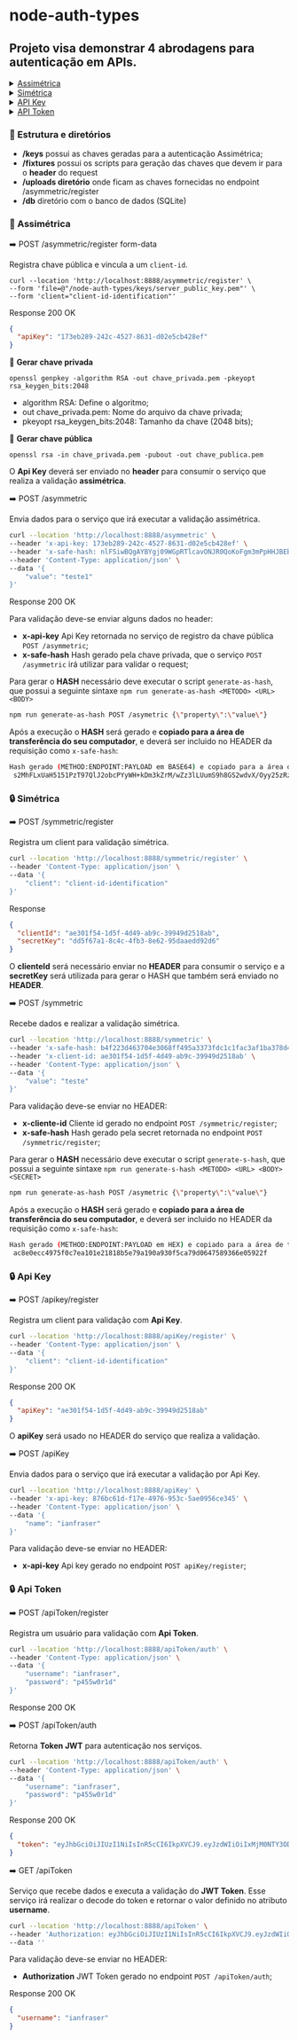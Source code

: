 # node-auth-types

## Projeto visa demonstrar 4 abrodagens para autenticação em APIs.

<details>
	<summary><a href="#asymmetric-details">Assimétrica</a></summary>
	A autenticação <b>assimétrica</b> em APIs utiliza criptografia de chave pública (também conhecida como criptografia assimétrica) para garantir a segurança das comunicações entre clientes e servidores. Nesse modelo, são usadas duas chaves distintas:

    - Chave privada: Mantida em segredo e usada para assinar dados.
    - Chave pública: Compartilhada publicamente e usada para verificar as assinaturas.

</details>
<details>
	<summary><a href="#symmetric-details">Simétrica</a></summary>
	A autenticação <b>simétrica</b> em APIs utiliza um único segredo compartilhado entre o cliente e o servidor para autenticar solicitações e proteger a comunicação. Nesse modelo, a mesma chave é usada tanto para gerar quanto para validar assinaturas ou criptografar/descriptografar dados.

    Esse método é comum em APIs por sua simplicidade e eficiência, mas exige cuidados adicionais com o armazenamento e compartilhamento das chaves.

</details>
<details>
	<summary><a href="#api-key-details">API Key</a></summary>
	A autenticação com <b>API Key</b> é uma forma simples e amplamente usada para autenticar solicitações a APIs. Nesse modelo, o cliente (usuário ou aplicação) recebe uma chave única (API Key) que é enviada junto com cada solicitação para identificar e autenticar o emissor.
</details>
<details>
	<summary><a href="#api-token-details">API Token</a></summary>
	A autenticação com <b>API Token</b> é uma abordagem robusta e segura para autenticar e autorizar solicitações em APIs. O token é uma string única gerada pelo servidor após a validação inicial das credenciais do cliente. Ele é usado como prova de identidade em solicitações subsequentes.

    Essa técnica é amplamente utilizada em APIs modernas devido à sua flexibilidade e maior segurança em comparação com API Keys.

</details>

### 📂 Estrutura e diretórios

- **/keys** possui as chaves geradas para a autenticação Assimétrica;
- **/fixtures** possui os scripts para geração das chaves que devem ir para o **header** do request
- **/uploads diretório** onde ficam as chaves fornecidas no endpoint /asymmetric/register
- **/db** diretório com o banco de dados (SQLite)

<h3 id="asymmetric-details"> 🔐 Assimétrica</h3>

➡️ POST /asymmetric/register form-data

Registra chave pública e vincula a um `client-id`.

```
curl --location 'http://localhost:8888/asymmetric/register' \
--form 'file=@"/node-auth-types/keys/server_public_key.pem"' \
--form 'client="client-id-identification"'
```

Response 200 OK

```json
{
  "apiKey": "173eb289-242c-4527-8631-d02e5cb428ef"
}
```

🔑 <b>Gerar chave privada</b>

```
openssl genpkey -algorithm RSA -out chave_privada.pem -pkeyopt rsa_keygen_bits:2048
```

- algorithm RSA: Define o algoritmo;
- out chave_privada.pem: Nome do arquivo da chave privada;
- pkeyopt rsa_keygen_bits:2048: Tamanho da chave (2048 bits);

🔑 <b>Gerar chave pública</b>

```
openssl rsa -in chave_privada.pem -pubout -out chave_publica.pem
```

O **Api Key** deverá ser enviado no **header** para consumir o serviço que realiza a validação **assimétrica**.

➡️ POST /asymmetric

Envia dados para o serviço que irá executar a validação assimétrica.

```bash
curl --location 'http://localhost:8888/asymmetric' \
--header 'x-api-key: 173eb289-242c-4527-8631-d02e5cb428ef' \
--header 'x-safe-hash: nlFSiwBQgAYBYgj09WGpRTlcavONJR0QoKoFgm3mPpHHJBEbLs6g0YV44ul0mdJIDVFm6JdIelBcK+EcHOju0hg4R8rXg==' \
--header 'Content-Type: application/json' \
--data '{
    "value": "teste1"
}'
```

Response 200 OK

Para validação deve-se enviar alguns dados no header:

- **x-api-key** Api Key retornada no serviço de registro da chave pública `POST /asymmetric`;
- **x-safe-hash** Hash gerado pela chave privada, que o serviço `POST /asymmetric` irá utilizar para validar o request;

Para gerar o **HASH** necessário deve executar o script `generate-as-hash`, que possui a seguinte sintaxe `npm run generate-as-hash <METODO> <URL> <BODY>`

```bash
npm run generate-as-hash POST /asymetric {\"property\":\"value\"}
```

Após a execução o **HASH** será gerado e **copiado para a área de transferência do seu computador**, e deverá ser incluido no HEADER da requisição como `x-safe-hash`:

```bash
Hash gerado (METHOD:ENDPOINT:PAYLOAD em BASE64) e copiado para a área de transferência, deve-se incluíno no header com o nome de x-hash-guard:
 s2MhFLxUaH5151PzT97QlJ2obcPYyWH+kDm3kZrM/wZz3lLUumS9h8GS2wdvX/Oyy25zRzgE27W218/9tldR9
```

<h3 id="symmetric-details">🔒 Simétrica</h3>

➡️ POST /symmetric/register

Registra um client para validação simétrica.

```bash
curl --location 'http://localhost:8888/symmetric/register' \
--header 'Content-Type: application/json' \
--data '{
    "client": "client-id-identification"
}'
```

Response

```json
{
  "clientId": "ae301f54-1d5f-4d49-ab9c-39949d2518ab",
  "secretKey": "dd5f67a1-8c4c-4fb3-8e62-95daaedd92d6"
}
```

O **clienteId** será necessário enviar no **HEADER** para consumir o serviço e a **secretKey** será utilizada para gerar o HASH que também será enviado no **HEADER**.

➡️ POST /symmetric

Recebe dados e realizar a validação simétrica.

```bash
curl --location 'http://localhost:8888/symmetric' \
--header 'x-safe-hash: b4f223d463704e3068ff495a3373fdc1c1fac3af1ba378d4534fd888153df1dc' \
--header 'x-client-id: ae301f54-1d5f-4d49-ab9c-39949d2518ab' \
--header 'Content-Type: application/json' \
--data '{
    "value": "teste"
}'
```

Para validação deve-se enviar no HEADER:

- **x-cliente-id** Cliente id gerado no endpoint `POST /symmetric/register`;
- **x-safe-hash** Hash gerado pela secret retornada no endpoint `POST /symmetric/register`;

Para gerar o **HASH** necessário deve executar o script `generate-s-hash`, que possui a seguinte sintaxe `npm run generate-s-hash <METODO> <URL> <BODY> <SECRET>`

```bash
npm run generate-as-hash POST /asymetric {\"property\":\"value\"}
```

Após a execução o **HASH** será gerado e **copiado para a área de transferência do seu computador**, e deverá ser incluido no HEADER da requisição como `x-safe-hash`:

```bash
Hash gerado (METHOD:ENDPOINT:PAYLOAD em HEX) e copiado para a área de transferência, deve-se incluíno no header com o nome de x-hash-guard:
 ac8e0ecc4975f0c7ea101e21818b5e79a190a930f5ca79d0647589366e05922f
```

<h3 id="api-key-details">🔒 Api Key</h3>

➡️ POST /apikey/register

Registra um client para validação com **Api Key**.

```bash
curl --location 'http://localhost:8888/apiKey/register' \
--header 'Content-Type: application/json' \
--data '{
    "client": "client-id-identification"
}'
```

Response 200 OK

```json
{
  "apiKey": "ae301f54-1d5f-4d49-ab9c-39949d2518ab"
}
```

O **apiKey** será usado no HEADER do serviço que realiza a validação.

➡️ POST /apiKey

Envia dados para o serviço que irá executar a validação por Api Key.

```bash
curl --location 'http://localhost:8888/apiKey' \
--header 'x-api-key: 876bc61d-f17e-4976-953c-5ae0956ce345' \
--header 'Content-Type: application/json' \
--data '{
    "name": "ianfraser"
}'
```

Para validação deve-se enviar no HEADER:

- **x-api-key** Api key gerado no endpoint `POST apiKey/register`;

<h3 id="api-key-details">🔒 Api Token</h3>

➡️ POST /apiToken/register

Registra um usuário para validação com **Api Token**.

```bash
curl --location 'http://localhost:8888/apiToken/auth' \
--header 'Content-Type: application/json' \
--data '{
    "username": "ianfraser",
    "password": "p455w0r1d"
}'
```

Response 200 OK

➡️ POST /apiToken/auth

Retorna **Token JWT** para autenticação nos serviços.

```bash
curl --location 'http://localhost:8888/apiToken/auth' \
--header 'Content-Type: application/json' \
--data '{
    "username": "ianfraser",
    "password": "p455w0r1d"
}'
```

Response 200 OK

```json
{
  "token": "eyJhbGciOiJIUzI1NiIsInR5cCI6IkpXVCJ9.eyJzdWIiOiIxMjM0NTY3ODkwIiwiIjoxNTE2MjM5MDIyfQ.SflKxwRJSMeKKF2QT"
}
```

➡️ GET /apiToken

Serviço que recebe dados e executa a validação do **JWT Token**. Esse serviço irá realizar o decode do token e retornar o valor definido no atributo **username**.

```bash
curl --location 'http://localhost:8888/apiToken' \
--header 'Authorization: eyJhbGciOiJIUzI1NiIsInR5cCI6IkpXVCJ9.eyJzdWIiOiIxMjM0NTY3ODkwIiwiIjoxNTE2MjM5MDIyfQ.SflKxwRJSMeKKF2QT' \
--data ''
```

Para validação deve-se enviar no HEADER:

- **Authorization** JWT Token gerado no endpoint `POST /apiToken/auth`;

Response 200 OK

```json
{
  "username": "ianfraser"
}
```
